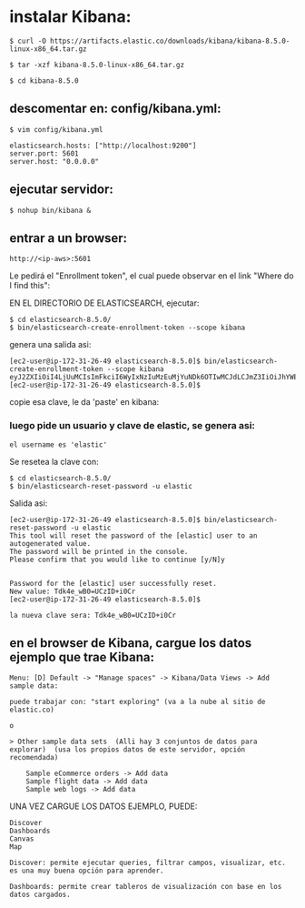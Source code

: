 # instalar Kibana:

```
$ curl -O https://artifacts.elastic.co/downloads/kibana/kibana-8.5.0-linux-x86_64.tar.gz

$ tar -xzf kibana-8.5.0-linux-x86_64.tar.gz

$ cd kibana-8.5.0

```

## descomentar en: config/kibana.yml:

```
$ vim config/kibana.yml

elasticsearch.hosts: ["http://localhost:9200"]
server.port: 5601
server.host: "0.0.0.0"

```

## ejecutar servidor:

```
$ nohup bin/kibana &
```

## entrar a un browser:

```
http://<ip-aws>:5601

```

Le pedirá el "Enrollment token", el cual puede observar en el link "Where do I find this":

EN EL DIRECTORIO DE ELASTICSEARCH, ejecutar:

```
$ cd elasticsearch-8.5.0/
$ bin/elasticsearch-create-enrollment-token --scope kibana

```

genera una salida asi:

```
[ec2-user@ip-172-31-26-49 elasticsearch-8.5.0]$ bin/elasticsearch-create-enrollment-token --scope kibana
eyJ2ZXIiOiI4LjUuMCIsImFkciI6WyIxNzIuMzEuMjYuNDk6OTIwMCJdLCJmZ3IiOiJhYWE4MGVkOTU3N2MzN2E4MmNmMGMwYTM0MWZlNjU0ODExNmQyZGNmYmViYTEzMjE4ZTQzNDM5ZWYzMjNhZThhIiwia2V5IjoiRHhMM1FvUUJuam5NOEZyYndveEM6VUhNWVdZVHBTZ21vQ1JzUUYyUkwtZyJ9
[ec2-user@ip-172-31-26-49 elasticsearch-8.5.0]$

```

copie esa clave, le da 'paste' en kibana:


### luego pide un usuario y clave de elastic, se genera asi:

```
el username es 'elastic'

```

Se resetea la clave con:

```
$ cd elasticsearch-8.5.0/
$ bin/elasticsearch-reset-password -u elastic

```

Salida asi:

```
[ec2-user@ip-172-31-26-49 elasticsearch-8.5.0]$ bin/elasticsearch-reset-password -u elastic
This tool will reset the password of the [elastic] user to an autogenerated value.
The password will be printed in the console.
Please confirm that you would like to continue [y/N]y


Password for the [elastic] user successfully reset.
New value: Tdk4e_wB0=UCzID+i0Cr
[ec2-user@ip-172-31-26-49 elasticsearch-8.5.0]$

la nueva clave sera: Tdk4e_wB0=UCzID+i0Cr

```

## en el browser de Kibana, cargue los datos ejemplo que trae Kibana:

```
Menu: [D] Default -> "Manage spaces" -> Kibana/Data Views -> Add sample data:

puede trabajar con: "start exploring" (va a la nube al sitio de elastic.co)

o

> Other sample data sets  (Alli hay 3 conjuntos de datos para explorar)  (usa los propios datos de este servidor, opción recomendada) 

    Sample eCommerce orders -> Add data
    Sample flight data -> Add data
    Sample web logs -> Add data

```

UNA VEZ CARGUE LOS DATOS EJEMPLO, PUEDE:

```
Discover
Dashboards
Canvas
Map

Discover: permite ejecutar queries, filtrar campos, visualizar, etc. es una muy buena opción para aprender.

Dashboards: permite crear tableros de visualización con base en los datos cargados.
```
